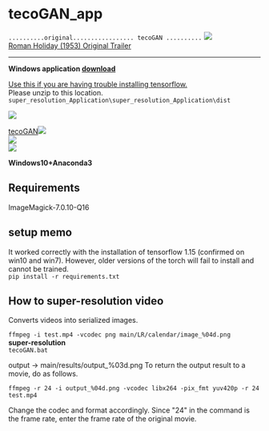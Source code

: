 # tecoGAN_app  

`..........original................. tecoGAN ..........`
![](./images/output.gif)  
[Roman Holiday (1953) Original Trailer](https://www.youtube.com/watch?v=X_hyQgdGmU8)  
* * * *
 **Windows application [download](https://drive.google.com/file/d/1ltVsSPVj-xeqNmVaILwrw8GXccBrpmB8/view?usp=sharing)**  

[Use this if you are having trouble installing tensorflow.](https://github.com/Sanaxen/tecoGAN_app/releases/download/v0.1.1c/dist.7z)  
Please unzip to this location.  
`super_resolution_Application\super_resolution_Application\dist` 


<img src="./images/image00.png">  
  
[tecoGAN](https://github.com/thunil/TecoGAN)![](https://github.com/thunil/TecoGAN/raw/master/resources/tecoGAN-lizard.gif)  
![](https://github.com/thunil/TecoGAN/raw/master/resources/tecoGAN-armour.gif)  
![](https://github.com/thunil/TecoGAN/raw/master/resources/tecoGAN-spider.gif)  
  
**Windows10+Anaconda3**
## Requirements  
ImageMagick-7.0.10-Q16  


## setup memo  
It worked correctly with the installation of tensorflow 1.15 (confirmed on win10 and win7).
However, older versions of the torch will fail to install and cannot be trained.  
`pip install -r requirements.txt`

## How to super-resolution video
Converts videos into serialized images.

`ffmpeg -i test.mp4 -vcodec png main/LR/calendar/image_%04d.png
`  
**super-resolution**  
`tecoGAN.bat`

output -> main/results/output_%03d.png
To return the output result to a movie, do as follows.  

`ffmpeg -r 24 -i output_%04d.png -vcodec libx264 -pix_fmt yuv420p -r 24 test.mp4`  

Change the codec and format accordingly. Since "24" in the command is the frame rate, enter the frame rate of the original movie.
